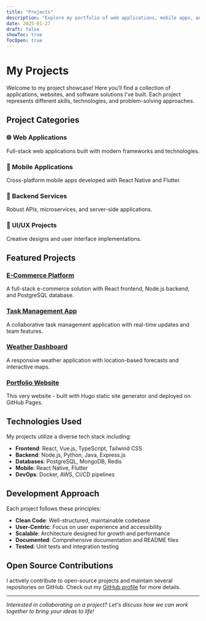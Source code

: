 ```yaml
---
title: "Projects"
description: "Explore my portfolio of web applications, mobile apps, and software solutions"
date: 2025-01-27
draft: false
showToc: true
TocOpen: true
---
```


# My Projects

Welcome to my project showcase! Here you'll find a collection of applications, websites, and software solutions I've built. Each project represents different skills, technologies, and problem-solving approaches.

## Project Categories

### 🌐 Web Applications
Full-stack web applications built with modern frameworks and technologies.

### 📱 Mobile Applications
Cross-platform mobile apps developed with React Native and Flutter.

### 🔧 Backend Services
Robust APIs, microservices, and server-side applications.

### 🎨 UI/UX Projects
Creative designs and user interface implementations.

## Featured Projects

### [E-Commerce Platform](/projects/ecommerce-platform)
A full-stack e-commerce solution with React frontend, Node.js backend, and PostgreSQL database.

### [Task Management App](/projects/task-manager)
A collaborative task management application with real-time updates and team features.

### [Weather Dashboard](/projects/weather-dashboard)
A responsive weather application with location-based forecasts and interactive maps.

### [Portfolio Website](/projects/portfolio-website)
This very website - built with Hugo static site generator and deployed on GitHub Pages.

## Technologies Used

My projects utilize a diverse tech stack including:

- **Frontend**: React, Vue.js, TypeScript, Tailwind CSS
- **Backend**: Node.js, Python, Java, Express.js
- **Databases**: PostgreSQL, MongoDB, Redis
- **Mobile**: React Native, Flutter
- **DevOps**: Docker, AWS, CI/CD pipelines

## Development Approach

Each project follows these principles:
- **Clean Code**: Well-structured, maintainable codebase
- **User-Centric**: Focus on user experience and accessibility
- **Scalable**: Architecture designed for growth and performance
- **Documented**: Comprehensive documentation and README files
- **Tested**: Unit tests and integration testing

## Open Source Contributions

I actively contribute to open-source projects and maintain several repositories on GitHub. Check out my [GitHub profile](https://github.com/Shaheen8954) for more details.

---

*Interested in collaborating on a project? Let's discuss how we can work together to bring your ideas to life!*
